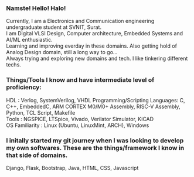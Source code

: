 ### Namste! Hello! Halo! 

Currently, I am a Electronics and Communication engineering undergraduate student at SVNIT, Surat.  
I am Digital VLSI Design, Computer architecture, Embedded Systems and AI/ML enthusiastic.  
Learning and improving everday in these domains. Also getting hold of Analog Design domain, still a long way to go...  
Always trying and exploring new domains and tech. I like tinkering different techs.  

### Things/Tools I know and have intermediate level of proficiency:

HDL : Verlog, SystemVerilog, VHDL
Programming/Scripting Languages: C, C++, EmbeddedC, ARM CORTEX M0/M0+ Assembly, RISC-V Assembly, Python, TCL Script, Makefile  
Tools : NGSPICE, LTSpice, Vivado, Verilator Simulator, KiCAD  
OS Familiarity : Linux (Ubuntu, LinuxMint, ARCH), Windows  

### I initally started my git journey when I was looking to develop my own softwares. These are the things/framework I know in that side of domains.  

Django, Flask, Bootstrap, Java, HTML, CSS, Javascript  

<!--
**nikhilsp1585/nikhilsp1585** is a ✨ _special_ ✨ repository because its `README.md` (this file) appears on your GitHub profile.





--!>



